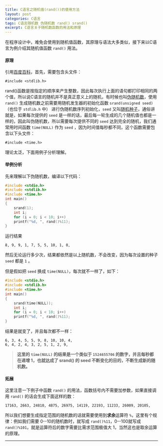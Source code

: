 ```yaml
---
title: C语言之随机值(rand())的使用方法
layout: post
categories: C语言
tags: C语言随机数 伪随机数 rand() srand()
excerpt: C语言关于随机数函数的用法和原理
---
```

在程序设计中，难免会使用到随机值函数，其原理与语法大多类似，接下来以C语言为例介绍其随机值函数 `rand()` 用法。

#### 原理
引用[百度百科][rand]，首先，需要包含头文件：

	#include <stdlib.h>
rand()函数是按指定的顺序来产生整数，因此每次执行上面的语句都打印相同的两个值，所以说C语言的随机并不是真正意义上的随机，有时候也叫[伪随机数][wei]，使用 `rand()` 生成随机数之前需要用随机发生器的初始化函数 `srand(unsigned seed)`（也位于 `stdlib.h` 中） 进行伪随机数序列初始化，`seed` 又叫[随机种子][seed]，通俗讲就是，如果每次提供的 `seed` 是一样的话，最后每一轮生成的几个随机值也都是一样的，因此叫伪随机数，所以需要每次提供不同的 `seed` 达到完全的随机，我们通常用时间函数 `time(NULL)` 作为 `seed` ，因为时间值每秒都不同，这个函数需要包含以下头文件：

	#include <time.h>

理论太泛，下面用例子分析理解。

#### 举例分析
先来理解以下伪随机数，编译以下代码：
``` c
#include <stdio.h>
#include <stdlib.h>
#include <time.h>
int main()
{
	srand(1);
	int i;
	for (i = 0; i < 10; i++)
	printf("%d, ", rand()%11); 
} 
```
运行结果

	8, 9, 9, 1, 7, 5, 5, 10, 1, 0,
然后无论运行多少次，结果都依然是以上随机数，不会改变，因为每次设置的种子 `seed` 都是 `1` 。

但是假如把 `seed` 换成 `time(NULL)`，每次就不一样了，如下：
``` c
#include <stdio.h>
#include <stdlib.h>
#include <time.h>
int main()
{
	srand(time(NULL));
	int i;
	for (i = 0; i < 10; i++)
	printf("%d, ", rand()%11); 
} 
```
结果是就变了，并且每次都不一样：

	6, 3, 4, 5, 5, 9, 8, 10, 10, 4,
	6, 4, 2, 4, 3, 2, 5, 1, 2, 9,
>**这里的 `time(NULL)` 的结果是一个类似于 `1524655706` 的数字，并且每秒都在递增 1，也就达成了 srand() 的 seed 不断变化的目的，不断生成新的随机数。**

#### 拓展
这里注意一下例子中函数 `rand()` 的用法，函数括号内不需要加参数，如果直接调用 `rand()` 的话会生成下面这样的数：

	17163, 2663, 24810, 4875, 26975, 14119, 22193, 11233, 26009, 20105,
所以我们想要生成指定范围的随机数的话就需要使用到**求余**运算符 `%`，这里有个规律：例如我们需要 0--10的随机数时，就写成 `rand()%11`，0--100就写成 `rand()%101`，就是运算符后的数字需要比需求范围极值大 1，当然这也是取余运算的原理。

----------------------
[rand]: https://baike.baidu.com/item/rand%28%29
[wei]: https://baike.baidu.com/item/%E4%BC%AA%E9%9A%8F%E6%9C%BA%E6%95%B0
[seed]: https://baike.baidu.com/item/%E9%9A%8F%E6%9C%BA%E7%A7%8D%E5%AD%90